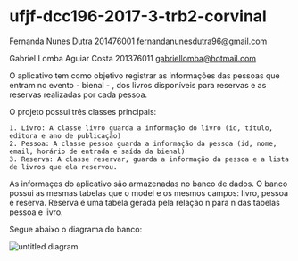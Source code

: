 # ufjf-dcc196-2017-3-trb2-corvinal

Fernanda Nunes Dutra 201476001 fernandanunesdutra96@gmail.com

Gabriel Lomba Aguiar Costa 201376011 gabriellomba@hotmail.com

O aplicativo tem como objetivo registrar as informações das pessoas que entram no evento - bienal - , 
dos livros disponíveis para reservas e as reservas realizadas por cada pessoa.

O projeto possui três classes principais:

    1. Livro: A classe livro guarda a informação do livro (id, título, editora e ano de publicação) 
    2. Pessoa: A classe pessoa guarda a informação da pessoa (id, nome, email, horário de entrada e saída da bienal)
    3. Reserva: A classe reservar, guarda a informação da pessoa e a lista de livros que ela reservou.

As informaçes do aplicativo são armazenadas no banco de dados. O banco possui as mesmas tabelas que o model e os mesmos campos: livro, pessoa e reserva. Reserva é uma tabela gerada pela relação n para n das tabelas pessoa e livro. 

Segue abaixo o diagrama do banco:

![untitled diagram](https://user-images.githubusercontent.com/17342135/33520033-173abff2-d79a-11e7-9c70-8bc2e7583759.png)

